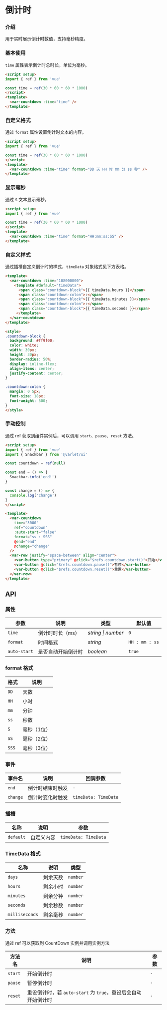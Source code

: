 # 倒计时

### 介绍

用于实时展示倒计时数值，支持毫秒精度。

### 基本使用

`time` 属性表示倒计时总时长，单位为毫秒。

```html
<script setup>
import { ref } from 'vue'

const time = ref(30 * 60 * 60 * 1000)
</script>
<template>
  <var-countdown :time="time" />
</template>
```

### 自定义格式

通过 `format` 属性设置倒计时文本的内容。

```html
<script setup>
import { ref } from 'vue'

const time = ref(30 * 60 * 60 * 1000)
</script>
<template>
  <var-countdown :time="time" format="DD 天 HH 时 mm 分 ss 秒" />
</template>
```

### 显示毫秒

通过 `S` 文本显示毫秒。

```html
<script setup>
import { ref } from 'vue'

const time = ref(30 * 60 * 60 * 1000)
</script>
<template>
  <var-countdown :time="time" format="HH:mm:ss:SS" />
</template>
```

### 自定义样式

通过插槽自定义倒计时的样式，`timeData` 对象格式见下方表格。

```html
<template>
  <var-countdown :time="108000000">
    <template #default="timeData">
      <span class="countdown-block">{{ timeData.hours }}</span>
      <span class="countdown-colon">:</span>
      <span class="countdown-block">{{ timeData.minutes }}</span>
      <span class="countdown-colon">:</span>
      <span class="countdown-block">{{ timeData.seconds }}</span>
     </template>
  </var-countdown>
</template>

<style>
.countdown-block {
  background: #ff9f00;
  color: white;
  width: 30px;
  height: 30px;
  border-radius: 50%;
  display: inline-flex;
  align-items: center;
  justify-content: center;
}

.countdown-colon {
  margin: 0 5px;
  font-size: 18px;
  font-weight: 500;
}
</style>
```

### 手动控制

通过 ref 获取到组件实例后，可以调用 `start`、`pause`、`reset` 方法。

```html
<script setup>
import { ref } from 'vue'
import { Snackbar } from '@varlet/ui'

const countdown = ref(null)

const end = () => {
  Snackbar.info('end!')
}

const change = () => {
  console.log('change')
}
</script>

<template>
  <var-countdown
    time="3000"
    ref="countdown"
    :auto-start="false"
    format="ss : SSS"
    @end="end"
    @change="change"
  />
  <var-row justify="space-between" align="center">
    <var-button type="primary" @click="$refs.countdown.start()">开始</var-button>
    <var-button @click="$refs.countdown.pause()">暂停</var-button>
    <var-button @click="$refs.countdown.reset()">重置</var-button>
  </var-row>
</template>
```

## API

### 属性

| 参数 | 说明 | 类型 | 默认值 |
| ----- | -------------- | -------- | ---------- |
| `time` | 倒计时时长（ms）| _string \| number_ | `0` |
| `format` | 时间格式 | _string_ | `HH : mm : ss` |
| `auto-start` | 是否自动开始倒计时 | _boolean_ | `true` |

### format 格式
| 格式 | 说明 |
| -- | --- |
| `DD` | 天数 |
| `HH` | 小时 |
| `mm` | 分钟 |
| `ss` | 秒数 |
| `S` | 毫秒（1位） |
| `SS` | 毫秒（2位） |
| `SSS` | 毫秒（3位） |

### 事件

| 事件名 | 说明 | 回调参数 |
| ----- | -------------- | -------- |
| `end` | 倒计时结束时触发| `-` |
| `change` | 倒计时变化时触发| `timeData: TimeData` |

### 插槽

| 名称 | 说明 | 参数 |
| ----- | -------------- | -------- |
| `default` | 自定义内容 | `timeData: TimeData` |

### TimeData 格式

| 名称 | 说明 | 类型 |
| ---- | ------- | -------- |
| `days` | 剩余天数 | `number` |
| `hours` | 剩余小时 | `number` |
| `minutes` | 剩余分钟 | `number` |
| `seconds` | 剩余秒数 | `number` |
| `milliseconds` | 剩余毫秒 | `number` |


### 方法
通过 ref 可以获取到 CountDown 实例并调用实例方法

| 方法名 | 说明 | 参数 |
| ---- | ------- | -------- |
| `start` | 开始倒计时	 | `-` |
| `pause` | 暂停倒计时	 | `-` |
| `reset` | 重设倒计时，若 `auto-start` 为 `true`，重设后会自动开始倒计时 | `-` |
